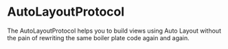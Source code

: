 # AutoLayoutProtocol
The AutoLayoutProtocol helps you to build views using Auto Layout without the pain of rewriting the same boiler plate code again and again.
